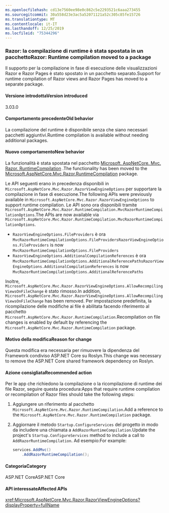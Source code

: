 ```yaml
---
ms.openlocfilehash: cd13e7560ee98e0c862c5e2293521c6aaa273455
ms.sourcegitcommit: 30a558d23e3ac5a52071121a52c305c85fe15726
ms.translationtype: MT
ms.contentlocale: it-IT
ms.lasthandoff: 12/25/2019
ms.locfileid: "75344296"
---
```

### <a name="razor-runtime-compilation-moved-to-a-package"></a><span data-ttu-id="02c3a-101">Razor: la compilazione di runtime è stata spostata in un pacchetto</span><span class="sxs-lookup"><span data-stu-id="02c3a-101">Razor: Runtime compilation moved to a package</span></span>

<span data-ttu-id="02c3a-102">Il supporto per la compilazione in fase di esecuzione delle visualizzazioni Razor e Razor Pages è stato spostato in un pacchetto separato.</span><span class="sxs-lookup"><span data-stu-id="02c3a-102">Support for runtime compilation of Razor views and Razor Pages has moved to a separate package.</span></span>

#### <a name="version-introduced"></a><span data-ttu-id="02c3a-103">Versione introdotta</span><span class="sxs-lookup"><span data-stu-id="02c3a-103">Version introduced</span></span>

<span data-ttu-id="02c3a-104">3.0</span><span class="sxs-lookup"><span data-stu-id="02c3a-104">3.0</span></span>

#### <a name="old-behavior"></a><span data-ttu-id="02c3a-105">Comportamento precedente</span><span class="sxs-lookup"><span data-stu-id="02c3a-105">Old behavior</span></span>

<span data-ttu-id="02c3a-106">La compilazione del runtime è disponibile senza che siano necessari pacchetti aggiuntivi.</span><span class="sxs-lookup"><span data-stu-id="02c3a-106">Runtime compilation is available without needing additional packages.</span></span>

#### <a name="new-behavior"></a><span data-ttu-id="02c3a-107">Nuovo comportamento</span><span class="sxs-lookup"><span data-stu-id="02c3a-107">New behavior</span></span>

<span data-ttu-id="02c3a-108">La funzionalità è stata spostata nel pacchetto [Microsoft. AspNetCore. Mvc. Razor. RuntimeCompilation](https://www.nuget.org/packages/Microsoft.AspNetCore.Mvc.Razor.RuntimeCompilation/) .</span><span class="sxs-lookup"><span data-stu-id="02c3a-108">The functionality has been moved to the [Microsoft.AspNetCore.Mvc.Razor.RuntimeCompilation](https://www.nuget.org/packages/Microsoft.AspNetCore.Mvc.Razor.RuntimeCompilation/) package.</span></span>

<span data-ttu-id="02c3a-109">Le API seguenti erano in precedenza disponibili in `Microsoft.AspNetCore.Mvc.Razor.RazorViewEngineOptions` per supportare la compilazione in fase di esecuzione.</span><span class="sxs-lookup"><span data-stu-id="02c3a-109">The following APIs were previously available in `Microsoft.AspNetCore.Mvc.Razor.RazorViewEngineOptions` to support runtime compilation.</span></span> <span data-ttu-id="02c3a-110">Le API sono ora disponibili tramite `Microsoft.AspNetCore.Mvc.Razor.RuntimeCompilation.MvcRazorRuntimeCompilationOptions`.</span><span class="sxs-lookup"><span data-stu-id="02c3a-110">The APIs are now available via `Microsoft.AspNetCore.Mvc.Razor.RuntimeCompilation.MvcRazorRuntimeCompilationOptions`.</span></span>

- <span data-ttu-id="02c3a-111">`RazorViewEngineOptions.FileProviders` è ora `MvcRazorRuntimeCompilationOptions.FileProviders`</span><span class="sxs-lookup"><span data-stu-id="02c3a-111">`RazorViewEngineOptions.FileProviders` is now `MvcRazorRuntimeCompilationOptions.FileProviders`</span></span>
- <span data-ttu-id="02c3a-112">`RazorViewEngineOptions.AdditionalCompilationReferences` è ora `MvcRazorRuntimeCompilationOptions.AdditionalReferencePaths`</span><span class="sxs-lookup"><span data-stu-id="02c3a-112">`RazorViewEngineOptions.AdditionalCompilationReferences` is now `MvcRazorRuntimeCompilationOptions.AdditionalReferencePaths`</span></span>

<span data-ttu-id="02c3a-113">Inoltre, `Microsoft.AspNetCore.Mvc.Razor.RazorViewEngineOptions.AllowRecompilingViewsOnFileChange` è stato rimosso.</span><span class="sxs-lookup"><span data-stu-id="02c3a-113">In addition, `Microsoft.AspNetCore.Mvc.Razor.RazorViewEngineOptions.AllowRecompilingViewsOnFileChange` has been removed.</span></span> <span data-ttu-id="02c3a-114">Per impostazione predefinita, la ricompilazione delle modifiche ai file è abilitata facendo riferimento al pacchetto `Microsoft.AspNetCore.Mvc.Razor.RuntimeCompilation`.</span><span class="sxs-lookup"><span data-stu-id="02c3a-114">Recompilation on file changes is enabled by default by referencing the `Microsoft.AspNetCore.Mvc.Razor.RuntimeCompilation` package.</span></span>

#### <a name="reason-for-change"></a><span data-ttu-id="02c3a-115">Motivo della modifica</span><span class="sxs-lookup"><span data-stu-id="02c3a-115">Reason for change</span></span>

<span data-ttu-id="02c3a-116">Questa modifica era necessaria per rimuovere la dipendenza del Framework condiviso ASP.NET Core su Roslyn.</span><span class="sxs-lookup"><span data-stu-id="02c3a-116">This change was necessary to remove the ASP.NET Core shared framework dependency on Roslyn.</span></span>

#### <a name="recommended-action"></a><span data-ttu-id="02c3a-117">Azione consigliata</span><span class="sxs-lookup"><span data-stu-id="02c3a-117">Recommended action</span></span>

<span data-ttu-id="02c3a-118">Per le app che richiedono la compilazione o la ricompilazione di runtime dei file Razor, seguire questa procedura:</span><span class="sxs-lookup"><span data-stu-id="02c3a-118">Apps that require runtime compilation or recompilation of Razor files should take the following steps:</span></span>

1. <span data-ttu-id="02c3a-119">Aggiungere un riferimento al pacchetto `Microsoft.AspNetCore.Mvc.Razor.RuntimeCompilation`.</span><span class="sxs-lookup"><span data-stu-id="02c3a-119">Add a reference to the `Microsoft.AspNetCore.Mvc.Razor.RuntimeCompilation` package.</span></span>
1. <span data-ttu-id="02c3a-120">Aggiornare il metodo `Startup.ConfigureServices` del progetto in modo da includere una chiamata a `AddRazorRuntimeCompilation`.</span><span class="sxs-lookup"><span data-stu-id="02c3a-120">Update the project's `Startup.ConfigureServices` method to include a call to `AddRazorRuntimeCompilation`.</span></span> <span data-ttu-id="02c3a-121">Ad esempio:</span><span class="sxs-lookup"><span data-stu-id="02c3a-121">For example:</span></span>

    ```csharp
    services.AddMvc()
        .AddRazorRuntimeCompilation();
    ```

#### <a name="category"></a><span data-ttu-id="02c3a-122">Categoria</span><span class="sxs-lookup"><span data-stu-id="02c3a-122">Category</span></span>

<span data-ttu-id="02c3a-123">ASP.NET Core</span><span class="sxs-lookup"><span data-stu-id="02c3a-123">ASP.NET Core</span></span>

#### <a name="affected-apis"></a><span data-ttu-id="02c3a-124">API interessate</span><span class="sxs-lookup"><span data-stu-id="02c3a-124">Affected APIs</span></span>

<xref:Microsoft.AspNetCore.Mvc.Razor.RazorViewEngineOptions?displayProperty=fullName>

<!--

#### Affected APIs

`T:Microsoft.AspNetCore.Mvc.Razor.RazorViewEngineOptions`

-->
